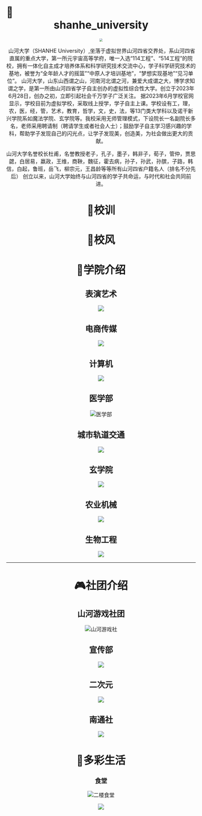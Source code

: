 #  :rainbow: <center>shanhe_university

<center><img src="./photo/logo.png" style="zoom: 50%;" />		

​		山河大学（SHANHE University）,坐落于虚拟世界山河四省交界处，系山河四省直属的重点大学，第一所元宇宙高等学府，唯一入选“114工程”、“514工程”的院校，拥有一体化自主成才培养体系和科学研究技术交流中心，学子科学研究技术的基地，被誉为“全年龄人才的摇篮”“中原人才培训基地”，“梦想实现基地”“见习单位”。
山河大学，山东山西谓之山，河南河北谓之河，兼爱大成谓之大，博学求知谓之学，是第一所由山河四省学子自主创办的虚拟性综合性大学。创立于2023年6月28日，创办之初，立即引起社会千万学子广泛关注。
据2023年6月学校官网显示，学校目前为虚拟学校，采取线上授学，学子自主上课。学校设有工，理，农，医，经，管，艺术，教育，哲学，文，史，法，等13门类大学科以及诺干新兴学院系如魔法学院、玄学院等。我校采用无师管理模式，下设院长一名副院长多名，老师采用聘请制（聘请学生或者社会人士）；鼓励学子自主学习感兴趣的学科，帮助学子发现自己的闪光点，让学子发现美，创造美，为社会做出更大的贡献。

​		山河大学名誉校长杜甫，名誉教授老子，孔子，墨子，韩非子，荀子，管仲，贾思勰，白居易，嬴政，王维，商鞅，魏征，霍去病，孙子，孙武，孙膑，子路，韩信，白起，鲁班，岳飞，柳宗元，王昌龄等等所有山河四省户籍名人（排名不分先后）
创立以来，山河大学始终与山河四省的学子共命运，与时代和社会共同前进。        



# :bell:校训



# :wind_chime:校风



# :school:学院介绍

## 表演艺术

![](./photo/学院群/表演艺术.jpg)

## 电商传媒

![](./photo/学院群/电商传媒.jpg)

## 计算机

![](./photo/学院群/计算机.jpg)

## 医学部

![医学部](./photo/学院群/医学部.jpg)

## 城市轨道交通

![](./photo/学院群/城市轨道交通.jpg)

## 玄学院

![](./photo/学院群/玄学院.jpg)

## 农业机械

![](./photo/学院群/农业机械.jpg)

## 生物工程

![](./photo/学院群/生物工程.jpg)

---

# :video_game:社团介绍

## 山河游戏社团

![山河游戏社](./photo/社团群/山河游戏社.jpg)

## 宣传部

![](./photo/社团群/宣传部.jpg)

## 二次元

![](./photo/社团群/二次元.jpg)

## 南通社

![](./photo/社团群/南通社.jpg)

# :art:多彩生活

### 食堂

![二楼食堂](./photo/生活群/二楼食堂.jpg)

![](./photo/生活群/食堂.jpg)







